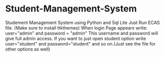 # Student-Management-System
Studement Management System using Python and Sql Lite
Just Run ECAS file. (Make sure to install ttkthemes)
When login Page appears write: user="admin" and password = "admin" This username and password will give full admin access.
If you want to just open student option write user="student" and password="student" and so on.(Just see the file for other options as well)
